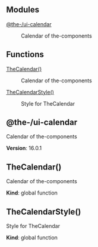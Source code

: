 <!--- Code generated by @the-/script-doc. DO NOT EDIT. -->

## Modules

<dl>
<dt><a href="#module_@the-/ui-calendar">@the-/ui-calendar</a></dt>
<dd><p>Calendar of the-components</p>
</dd>
</dl>

## Functions

<dl>
<dt><a href="#TheCalendar">TheCalendar()</a></dt>
<dd><p>Calendar of the-components</p>
</dd>
<dt><a href="#TheCalendarStyle">TheCalendarStyle()</a></dt>
<dd><p>Style for TheCalendar</p>
</dd>
</dl>

<a name="module_@the-/ui-calendar"></a>

## @the-/ui-calendar
Calendar of the-components

**Version**: 16.0.1  
<a name="TheCalendar"></a>

## TheCalendar()
Calendar of the-components

**Kind**: global function  
<a name="TheCalendarStyle"></a>

## TheCalendarStyle()
Style for TheCalendar

**Kind**: global function  
